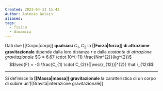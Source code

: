 ```yaml
---
Created: 2023-04-11 15:43
Author: Antonio Gelain
aliases: 
tags:
  - fisica
  - dinamica
---
```


Dati due [[Corpo|corpi]] **qualsiasi** $C_{1}$, $C_{2}$ la **[[Forza|forza]] di attrazione gravitazionale** dipende dalla loro distanza $r$ e dalla *costante di attrazione gravitazionale* $G = 6.67 \cdot 10^{-11} \frac{Nm^{2}}{kg^{2}}$
$$\vec{F} = -G \frac{C_{1} \cdot C_{2}}{|\vec{r_{12}}|^{2}} \hat r_{12}$$

---

Si definisce la **[[Massa|massa]] gravitazionale** la caratteristica di un corpo di subire un'[[Gravità|interazione gravitazionale]]

